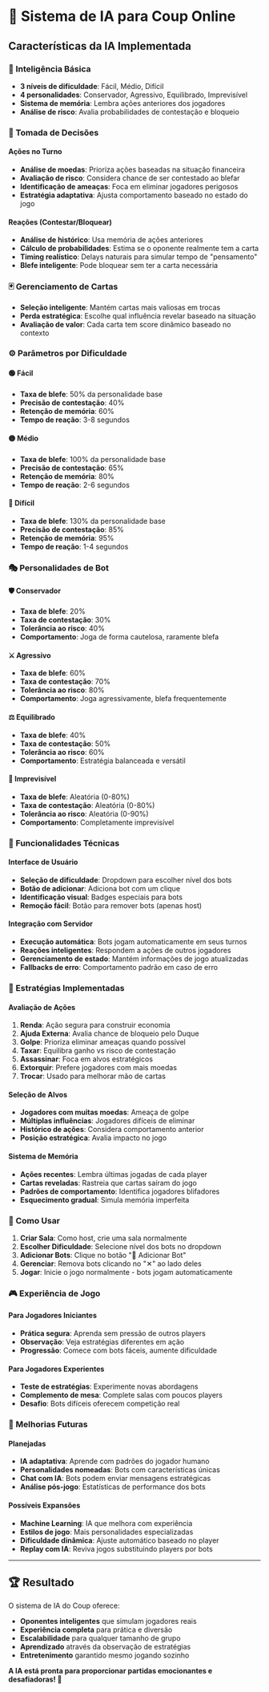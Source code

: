 # 🤖 Sistema de IA para Coup Online

## Características da IA Implementada

### 🧠 Inteligência Básica
- **3 níveis de dificuldade**: Fácil, Médio, Difícil
- **4 personalidades**: Conservador, Agressivo, Equilibrado, Imprevisível
- **Sistema de memória**: Lembra ações anteriores dos jogadores
- **Análise de risco**: Avalia probabilidades de contestação e bloqueio

### 🎯 Tomada de Decisões

#### Ações no Turno
- **Análise de moedas**: Prioriza ações baseadas na situação financeira
- **Avaliação de risco**: Considera chance de ser contestado ao blefar
- **Identificação de ameaças**: Foca em eliminar jogadores perigosos
- **Estratégia adaptativa**: Ajusta comportamento baseado no estado do jogo

#### Reações (Contestar/Bloquear)
- **Análise de histórico**: Usa memória de ações anteriores
- **Cálculo de probabilidades**: Estima se o oponente realmente tem a carta
- **Timing realístico**: Delays naturais para simular tempo de "pensamento"
- **Blefe inteligente**: Pode bloquear sem ter a carta necessária

### 🃏 Gerenciamento de Cartas
- **Seleção inteligente**: Mantém cartas mais valiosas em trocas
- **Perda estratégica**: Escolhe qual influência revelar baseado na situação
- **Avaliação de valor**: Cada carta tem score dinâmico baseado no contexto

### ⚙️ Parâmetros por Dificuldade

#### 🟢 Fácil
- **Taxa de blefe**: 50% da personalidade base
- **Precisão de contestação**: 40%
- **Retenção de memória**: 60%
- **Tempo de reação**: 3-8 segundos

#### 🟡 Médio  
- **Taxa de blefe**: 100% da personalidade base
- **Precisão de contestação**: 65%
- **Retenção de memória**: 80%
- **Tempo de reação**: 2-6 segundos

#### 🔴 Difícil
- **Taxa de blefe**: 130% da personalidade base
- **Precisão de contestação**: 85%
- **Retenção de memória**: 95%
- **Tempo de reação**: 1-4 segundos

### 🎭 Personalidades de Bot

#### 🛡️ Conservador
- **Taxa de blefe**: 20%
- **Taxa de contestação**: 30%
- **Tolerância ao risco**: 40%
- **Comportamento**: Joga de forma cautelosa, raramente blefa

#### ⚔️ Agressivo
- **Taxa de blefe**: 60%
- **Taxa de contestação**: 70%
- **Tolerância ao risco**: 80%
- **Comportamento**: Joga agressivamente, blefa frequentemente

#### ⚖️ Equilibrado
- **Taxa de blefe**: 40%
- **Taxa de contestação**: 50%
- **Tolerância ao risco**: 60%
- **Comportamento**: Estratégia balanceada e versátil

#### 🎲 Imprevisível
- **Taxa de blefe**: Aleatória (0-80%)
- **Taxa de contestação**: Aleatória (0-80%)
- **Tolerância ao risco**: Aleatória (0-90%)
- **Comportamento**: Completamente imprevisível

### 🔧 Funcionalidades Técnicas

#### Interface de Usuário
- **Seleção de dificuldade**: Dropdown para escolher nível dos bots
- **Botão de adicionar**: Adiciona bot com um clique
- **Identificação visual**: Badges especiais para bots
- **Remoção fácil**: Botão para remover bots (apenas host)

#### Integração com Servidor
- **Execução automática**: Bots jogam automaticamente em seus turnos
- **Reações inteligentes**: Respondem a ações de outros jogadores
- **Gerenciamento de estado**: Mantém informações de jogo atualizadas
- **Fallbacks de erro**: Comportamento padrão em caso de erro

### 🎯 Estratégias Implementadas

#### Avaliação de Ações
1. **Renda**: Ação segura para construir economia
2. **Ajuda Externa**: Avalia chance de bloqueio pelo Duque  
3. **Golpe**: Prioriza eliminar ameaças quando possível
4. **Taxar**: Equilibra ganho vs risco de contestação
5. **Assassinar**: Foca em alvos estratégicos
6. **Extorquir**: Prefere jogadores com mais moedas
7. **Trocar**: Usado para melhorar mão de cartas

#### Seleção de Alvos
- **Jogadores com muitas moedas**: Ameaça de golpe
- **Múltiplas influências**: Jogadores difíceis de eliminar
- **Histórico de ações**: Considera comportamento anterior
- **Posição estratégica**: Avalia impacto no jogo

#### Sistema de Memória
- **Ações recentes**: Lembra últimas jogadas de cada player
- **Cartas reveladas**: Rastreia que cartas saíram do jogo
- **Padrões de comportamento**: Identifica jogadores blifadores
- **Esquecimento gradual**: Simula memória imperfeita

### 🚀 Como Usar

1. **Criar Sala**: Como host, crie uma sala normalmente
2. **Escolher Dificuldade**: Selecione nível dos bots no dropdown
3. **Adicionar Bots**: Clique no botão "🤖 Adicionar Bot"
4. **Gerenciar**: Remova bots clicando no "✕" ao lado deles
5. **Jogar**: Inicie o jogo normalmente - bots jogam automaticamente

### 🎮 Experiência de Jogo

#### Para Jogadores Iniciantes
- **Prática segura**: Aprenda sem pressão de outros players
- **Observação**: Veja estratégias diferentes em ação
- **Progressão**: Comece com bots fáceis, aumente dificuldade

#### Para Jogadores Experientes  
- **Teste de estratégias**: Experimente novas abordagens
- **Complemento de mesa**: Complete salas com poucos players
- **Desafio**: Bots difíceis oferecem competição real

### 🔮 Melhorias Futuras

#### Planejadas
- **IA adaptativa**: Aprende com padrões do jogador humano
- **Personalidades nomeadas**: Bots com características únicas
- **Chat com IA**: Bots podem enviar mensagens estratégicas
- **Análise pós-jogo**: Estatísticas de performance dos bots

#### Possíveis Expansões
- **Machine Learning**: IA que melhora com experiência
- **Estilos de jogo**: Mais personalidades especializadas
- **Dificuldade dinâmica**: Ajuste automático baseado no player
- **Replay com IA**: Reviva jogos substituindo players por bots

---

## 🏆 Resultado

O sistema de IA do Coup oferece:
- **Oponentes inteligentes** que simulam jogadores reais
- **Experiência completa** para prática e diversão
- **Escalabilidade** para qualquer tamanho de grupo
- **Aprendizado** através da observação de estratégias
- **Entretenimento** garantido mesmo jogando sozinho

**A IA está pronta para proporcionar partidas emocionantes e desafiadoras! 🎯**